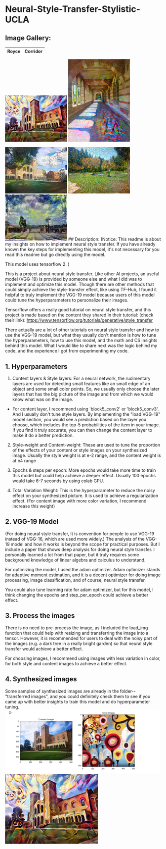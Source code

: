 # Neural-Style-Transfer-Stylistic-UCLA

## Image Gallery:
Royce | Corridor 
:-------------------------:|:-------------------------:
<img src = "Neural_Style_Transfer/Colored Royce.png" width = "200"> <img src = "Neural_Style_Transfer/Transferred Images/Colorful Corridor.png" width = "200">

<img src = "Neural_Style_Transfer/Transferred Images/Royce_front.png" width = "200">
<img src = "Neural_Style_Transfer/Transferred Images/Sculpture garden.png" width = "200">
<img src = "Neural_Style_Transfer/Transferred Images/Veranda.png" width = "200">
## Description:
(Notice: This readme is about my insights on how to implement neural style transfer. If you have already known the key steps for implementing this model, it's not necessary for you read this readme but go directly using the model.

This model uses tensorflow 2.
)

This is a project about neural style transfer. Like other AI projects, an useful model (VGG-19) is provided by someone else and what I did was to implement and optimize this model. Though there are other methods that could simply achieve the style-transfer effect, like using TF-Hub, I found it helpful to truly implement the VGG-19 model because users of this model could tune the hyperparameters to personalize their images.

Tensorflow offers a really good tutorial on neural style transfer, and this project is made based on the content they shared in their tutorial:
(check their link): https://www.tensorflow.org/tutorials/generative/style_transfer

There actually are a lot of other tutorials on neural style transfer and how to use the VGG-19 model, but what they usually don't mention is how to tune the hyperparameters, how to use this model, and the math and CS insights behind this model. What I would like to share next was the logic behind my code, and the experience I got from experimenting my code.

## 1. Hyperparameters
1) Content layers & Style layers:
For a neural network, the rudimentary layers are used for detecting small features like an small edge of an object and some small color points. So, we usually only choose the later layers that has the big picture of the image and from which we would know what was on the image. 

- For content layer, I recommend using 'block5_conv2' or 'block5_conv3'. And I usually don't tune style layers. By implementing the   "load VGG-19" model section, you would see a prediction based on the layer you choose, which includes the top-5 probabilities of the item in your image. If you find it truly accurate, you can then change the content layer to make it do a better prediction.

2) Style-weight and Content-weight:
These are used to tune the proportion of the effects of your content or style images on your synthesized image. Usually the style weight is at e-2 range, and the content weight is at e4 range

3) Epochs & steps per epoch:
More epochs would take more time to train this model but could help achieve a deeper effect. Usually 100 epochs would take 6-7 seconds by using colab GPU.

4) Total Variation Weight:
This is the hyperparameter to reduce the noisy effect on your synthesized picture. It is used to achieve a regularization effect. (For content image with more color variation, I recommend increase this weight)

## 2. VGG-19 Model
(For doing neural style transfer, It is convention for people to use VGG-19 instead of VGG-16, which are used more widely.)
The analysis of the VGG-19 model and how it works is beyond the scope for practical purposes. But I include a paper that shows deep analysis for doing neural style transfer. I personally learned a lot from that paper, but it truly requires some background knowledge of linear algebra and calculus to understand. 

For optimizing the model, I used the adam optimizer. Adam optimizer stands for adaptive moment estimation, and it is a decent optimizer for doing image processing, image classification, and of course, neural style transfer.

You could also tune learning rate for adam optimizer, but for this model, I think changing the epochs and step_per_epoch could achieve a better effect.

## 3. Process the images
There is no need to pre-process the image, as I included the load_img function that could help with resizing and transferring the image into a tensor. However, it is recommended for users to deal with the noisy part of the images (e.g. a dark tree in a really bright garden) so that neural style transfer would achieve a better effect.

For choosing images, I recommend using images with less variation in color, for both style and content images to achieve a better effect. 

## 4. Synthesized images
Some samples of synthesized images are already in the folder-- "transferred images", and you could definitely check them to see if you came up with better insights to train this model and do hyperparameter tuning.
<img src = "Neural_Style_Transfer/readme img.png" width = "500">
<img src = "Neural_Style_Transfer/Colored Royce.png" width = "300">
